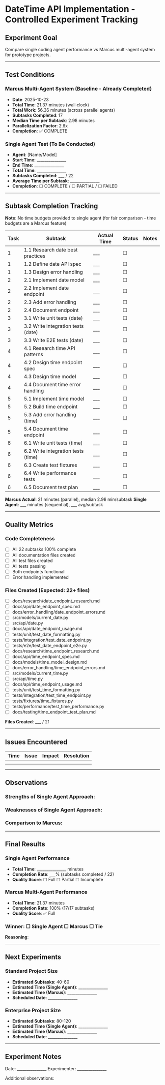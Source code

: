 # DateTime API Implementation - Controlled Experiment Tracking

## Experiment Goal
Compare single coding agent performance vs Marcus multi-agent system for prototype projects.

---

## Test Conditions

### Marcus Multi-Agent System (Baseline - Already Completed)
- **Date**: 2025-10-23
- **Total Time**: 21.37 minutes (wall clock)
- **Total Work**: 56.36 minutes (across parallel agents)
- **Subtasks Completed**: 17
- **Median Time per Subtask**: 2.98 minutes
- **Parallelization Factor**: 2.6x
- **Completion**: ✅ COMPLETE

### Single Agent Test (To Be Conducted)
- **Agent**: [Name/Model]
- **Start Time**: _______________
- **End Time**: _______________
- **Total Time**: _______________
- **Subtasks Completed**: ___ / 22
- **Average Time per Subtask**: _______________
- **Completion**: ☐ COMPLETE / ☐ PARTIAL / ☐ FAILED

---

## Subtask Completion Tracking

**Note**: No time budgets provided to single agent (for fair comparison - time budgets are a Marcus feature)

| Task | Subtask | Actual Time | Status | Notes |
|------|---------|-------------|--------|-------|
| 1 | 1.1 Research date best practices | ___ | ☐ | |
| 1 | 1.2 Define date API spec | ___ | ☐ | |
| 1 | 1.3 Design error handling | ___ | ☐ | |
| 2 | 2.1 Implement date model | ___ | ☐ | |
| 2 | 2.2 Implement date endpoint | ___ | ☐ | |
| 2 | 2.3 Add error handling | ___ | ☐ | |
| 2 | 2.4 Document endpoint | ___ | ☐ | |
| 3 | 3.1 Write unit tests (date) | ___ | ☐ | |
| 3 | 3.2 Write integration tests (date) | ___ | ☐ | |
| 3 | 3.3 Write E2E tests (date) | ___ | ☐ | |
| 4 | 4.1 Research time API patterns | ___ | ☐ | |
| 4 | 4.2 Design time endpoint spec | ___ | ☐ | |
| 4 | 4.3 Design time model | ___ | ☐ | |
| 4 | 4.4 Document time error handling | ___ | ☐ | |
| 5 | 5.1 Implement time model | ___ | ☐ | |
| 5 | 5.2 Build time endpoint | ___ | ☐ | |
| 5 | 5.3 Add error handling (time) | ___ | ☐ | |
| 5 | 5.4 Document time endpoint | ___ | ☐ | |
| 6 | 6.1 Write unit tests (time) | ___ | ☐ | |
| 6 | 6.2 Write integration tests (time) | ___ | ☐ | |
| 6 | 6.3 Create test fixtures | ___ | ☐ | |
| 6 | 6.4 Write performance tests | ___ | ☐ | |
| 6 | 6.5 Document test plan | ___ | ☐ | |

**Marcus Actual**: 21 minutes (parallel), median 2.98 min/subtask
**Single Agent**: ___ minutes (sequential), ___ avg/subtask

---

## Quality Metrics

### Code Completeness
- [ ] All 22 subtasks 100% complete
- [ ] All documentation files created
- [ ] All test files created
- [ ] All tests passing
- [ ] Both endpoints functional
- [ ] Error handling implemented

### Files Created (Expected: 22+ files)
- [ ] docs/research/date_endpoint_research.md
- [ ] docs/api/date_endpoint_spec.md
- [ ] docs/error_handling/date_endpoint_errors.md
- [ ] src/models/current_date.py
- [ ] src/api/date.py
- [ ] docs/api/date_endpoint_usage.md
- [ ] tests/unit/test_date_formatting.py
- [ ] tests/integration/test_date_endpoint.py
- [ ] tests/e2e/test_date_endpoint_e2e.py
- [ ] docs/research/time_endpoint_research.md
- [ ] docs/api/time_endpoint_spec.md
- [ ] docs/models/time_model_design.md
- [ ] docs/error_handling/time_endpoint_errors.md
- [ ] src/models/current_time.py
- [ ] src/api/time.py
- [ ] docs/api/time_endpoint_usage.md
- [ ] tests/unit/test_time_formatting.py
- [ ] tests/integration/test_time_endpoint.py
- [ ] tests/fixtures/time_fixtures.py
- [ ] tests/performance/test_time_performance.py
- [ ] docs/testing/time_endpoint_test_plan.md

**Files Created**: ___ / 21

---

## Issues Encountered

| Time | Issue | Impact | Resolution |
|------|-------|--------|------------|
|      |       |        |            |
|      |       |        |            |

---

## Observations

### Strengths of Single Agent Approach:


### Weaknesses of Single Agent Approach:


### Comparison to Marcus:


---

## Final Results

### Single Agent Performance
- **Total Time**: _______________ minutes
- **Completion Rate**: ___% (subtasks completed / 22)
- **Quality Score**: ☐ Full ☐ Partial ☐ Incomplete

### Marcus Multi-Agent Performance
- **Total Time**: 21.37 minutes
- **Completion Rate**: 100% (17/17 subtasks)
- **Quality Score**: ✅ Full

### Winner: ☐ Single Agent ☐ Marcus ☐ Tie

**Reasoning**:


---

## Next Experiments

### Standard Project Size
- **Estimated Subtasks**: 40-60
- **Estimated Time (Single Agent)**: _______________
- **Estimated Time (Marcus)**: _______________
- **Scheduled Date**: _______________

### Enterprise Project Size
- **Estimated Subtasks**: 80-120
- **Estimated Time (Single Agent)**: _______________
- **Estimated Time (Marcus)**: _______________
- **Scheduled Date**: _______________

---

## Experiment Notes

Date: _______________
Experimenter: _______________

Additional observations:
